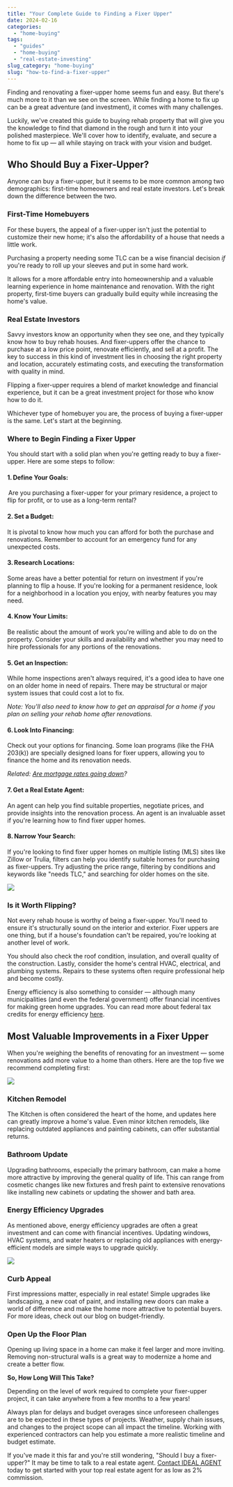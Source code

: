 ```yaml
---
title: "Your Complete Guide to Finding a Fixer Upper"
date: 2024-02-16
categories: 
  - "home-buying"
tags: 
  - "guides"
  - "home-buying"
  - "real-estate-investing"
slug_category: "home-buying"
slug: "how-to-find-a-fixer-upper"
---
```


Finding and renovating a fixer-upper home seems fun and easy. But there's much more to it than we see on the screen. While finding a home to fix up can be a great adventure (and investment), it comes with many challenges.

Luckily, we've created this guide to buying rehab property that will give you the knowledge to find that diamond in the rough and turn it into your polished masterpiece. We'll cover how to identify, evaluate, and secure a home to fix up — all while staying on track with your vision and budget.  

## **Who Should Buy a Fixer-Upper?** 

Anyone can buy a fixer-upper, but it seems to be more common among two demographics: first-time homeowners and real estate investors. Let's break down the difference between the two.  

### **First-Time Homebuyers** 

For these buyers, the appeal of a fixer-upper isn't just the potential to customize their new home; it's also the affordability of a house that needs a little work.

Purchasing a property needing some TLC can be a wise financial decision _if_ you're ready to roll up your sleeves and put in some hard work.

It allows for a more affordable entry into homeownership and a valuable learning experience in home maintenance and renovation. With the right property, first-time buyers can gradually build equity while increasing the home's value.  

### **Real Estate Investors** 

Savvy investors know an opportunity when they see one, and they typically know how to buy rehab houses. And fixer-uppers offer the chance to purchase at a low price point, renovate efficiently, and sell at a profit. The key to success in this kind of investment lies in choosing the right property and location, accurately estimating costs, and executing the transformation with quality in mind.

Flipping a fixer-upper requires a blend of market knowledge and financial experience, but it can be a great investment project for those who know how to do it.  

Whichever type of homebuyer you are, the process of buying a fixer-upper is the same. Let's start at the beginning.  

### Where to Begin Finding a Fixer Upper

You should start with a solid plan when you're getting ready to buy a fixer-upper. Here are some steps to follow: 

#### 1. Define Your Goals:

 Are you purchasing a fixer-upper for your primary residence, a project to flip for profit, or to use as a long-term rental?  

#### 2. Set a Budget: 

It is pivotal to know how much you can afford for both the purchase and renovations. Remember to account for an emergency fund for any unexpected costs.  

#### 3. Research Locations: 

Some areas have a better potential for return on investment if you're planning to flip a house. If you're looking for a permanent residence, look for a neighborhood in a location you enjoy, with nearby features you may need.  

#### 4. Know Your Limits: 

Be realistic about the amount of work you're willing and able to do on the property. Consider your skills and availability and whether you may need to hire professionals for any portions of the renovations.  

#### 5. Get an Inspection: 

While home inspections aren't always required, it's a good idea to have one on an older home in need of repairs. There may be structural or major system issues that could cost a lot to fix.  

_Note: You'll also need to know how to get an appraisal for a home if you plan on selling your rehab home after renovations._  

#### 6. Look Into Financing: 

Check out your options for financing. Some loan programs (like the FHA 203(k)) are specially designed loans for fixer uppers, allowing you to finance the home and its renovation needs.  

_Related:_ [_Are mortgage rates going down_](https://blog.idealagent.com/when-will-mortgage-rates-go-down-2024/)_?_ 

#### 7. Get a Real Estate Agent: 

An agent can help you find suitable properties, negotiate prices, and provide insights into the renovation process. An agent is an invaluable asset if you're learning how to find fixer upper homes.  

#### 8. Narrow Your Search: 

If you're looking to find fixer upper homes on multiple listing (MLS) sites like Zillow or Trulia, filters can help you identify suitable homes for purchasing as fixer-uppers. Try adjusting the price range, filtering by conditions and keywords like "needs TLC," and searching for older homes on the site.  

![](images/image-2.jpeg)

### Is it Worth Flipping?  

Not every rehab house is worthy of being a fixer-upper. You'll need to ensure it's structurally sound on the interior and exterior. Fixer uppers are one thing, but if a house's foundation can't be repaired, you're looking at another level of work.

You should also check the roof condition, insulation, and overall quality of the construction. Lastly, consider the home's central HVAC, electrical, and plumbing systems. Repairs to these systems often require professional help and become costly.  

Energy efficiency is also something to consider — although many municipalities (and even the federal government) offer financial incentives for making green home upgrades. You can read more about federal tax credits for energy efficiency [here](https://www.energystar.gov/about/federal_tax_credits).  

## Most Valuable Improvements in a Fixer Upper

When you're weighing the benefits of renovating for an investment — some renovations add more value to a home than others. Here are the top five we recommend completing first:  

![](images/image.jpeg)

### **Kitchen Remodel** 

The Kitchen is often considered the heart of the home, and updates here can greatly improve a home's value. Even minor kitchen remodels, like replacing outdated appliances and painting cabinets, can offer substantial returns. 

### **Bathroom Update** 

Upgrading bathrooms, especially the primary bathroom, can make a home more attractive by improving the general quality of life. This can range from cosmetic changes like new fixtures and fresh paint to extensive renovations like installing new cabinets or updating the shower and bath area.  

### **Energy Efficiency Upgrades** 

As mentioned above, energy efficiency upgrades are often a great investment and can come with financial incentives. Updating windows, HVAC systems, and water heaters or replacing old appliances with energy-efficient models are simple ways to upgrade quickly.  

![](images/image-1.jpeg)

### **Curb Appeal**  

First impressions matter, especially in real estate! Simple upgrades like landscaping, a new coat of paint, and installing new doors can make a world of difference and make the home more attractive to potential buyers. For more ideas, check out our blog on budget-friendly. 

### **Open Up the Floor Plan** 

Opening up living space in a home can make it feel larger and more inviting. Removing non-structural walls is a great way to modernize a home and create a better flow.  

**So, How Long Will This Take?**  

Depending on the level of work required to complete your fixer-upper project, it can take anywhere from a few months to a few years!

Always plan for delays and budget overages since unforeseen challenges are to be expected in these types of projects. Weather, supply chain issues, and changes to the project scope can all impact the timeline. Working with experienced contractors can help you estimate a more realistic timeline and budget estimate.  

If you've made it this far and you're still wondering, "Should I buy a fixer-upper?" It may be time to talk to a real estate agent. [Contact IDEAL AGENT](https://idealagent.com/sell-your-home/) today to get started with your top real estate agent for as low as 2% commission.
